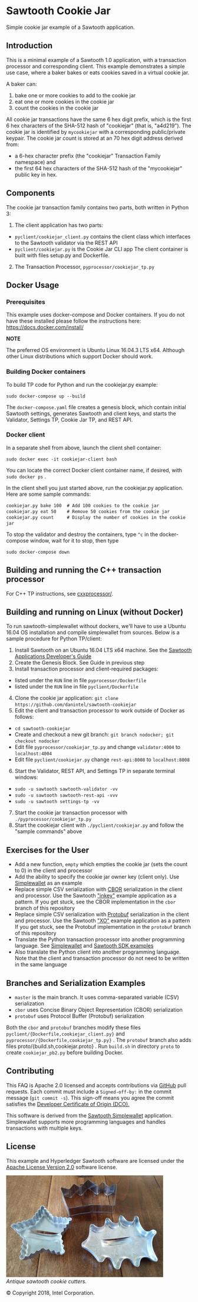 # Sawtooth Cookie Jar
Simple cookie jar example of a Sawtooth application.

## Introduction
This is a minimal example of a Sawtooth 1.0 application,
with a transaction processor and corresponding client.
This example demonstrates a simple use case, where a baker bakes or eats cookies saved in a virtual cookie jar.

A baker can:
1. bake one or more cookies to add to the cookie jar
2. eat one or more cookies in the cookie jar
3. count the cookies in the cookie jar

All cookie jar transactions have the same 6 hex digit prefix, which is the first 6 hex characters of the SHA-512 hash of "cookiejar" (that is, "a4d219").
The cookie jar is identified by `mycookiejar` with a corresponding public/private keypair.
The cookie jar count is stored at an 70 hex digit address derived from:
* a 6-hex character prefix (the "cookiejar" Transaction Family namespace) and
* the first 64 hex characters of the SHA-512 hash of the "mycookiejar" public key in hex.

## Components
The cookie jar transaction family contains two parts, both written in Python 3:
1. The client application has two parts:
* `pyclient/cookiejar_client.py`
contains the client class which interfaces to the Sawtooth validator via the REST API
* `pyclient/cookiejar.py` is the Cookie Jar CLI app
The client container is built with files setup.py and Dockerfile.

2. The Transaction Processor, `pyprocessor/cookiejar_tp.py`

## Docker Usage
### Prerequisites
This example uses docker-compose and Docker containers. If you do not have these installed please follow the instructions here: https://docs.docker.com/install/

**NOTE**

The preferred OS environment is Ubuntu Linux 16.04.3 LTS x64.
Although other Linux distributions which support Docker should work.

### Building Docker containers
To build TP code for Python and run the cookiejar.py example:
```
sudo docker-compose up --build
```

The `docker-compose.yaml` file creates a genesis block, which contain initial Sawtooth settings, generates Sawtooth and client keys, and starts the Validator, Settings TP, Cookie Jar TP, and REST API.


### Docker client
In a separate shell from above, launch the client shell container:
```
sudo docker exec -it cookiejar-client bash
```
You can locate the correct Docker client container name, if desired, with
`sudo docker ps` .

In the client shell you just started above, run the cookiejar.py application.
Here are some sample commands:
```
cookiejar.py bake 100  # Add 100 cookies to the cookie jar
cookiejar.py eat 50    # Remove 50 cookies from the cookie jar
cookiejar.py count     # Display the number of cookies in the cookie jar
```

To stop the validator and destroy the containers, type `^c` in the docker-compose window, wait for it to stop, then type
```
sudo docker-compose down
```

## Building and running the C++ transaction processor

For C++ TP instructions, see [cxxprocessor/](cxxprocessor/).

## Building and running on Linux (without Docker)

To run sawtooth-simplewallet without dockers, we'll have to use a Ubuntu 16.04 OS installation and compile simplewallet from sources. Below is a sample procedure for Python TP/client:


1. Install Sawtooth on an Ubuntu 16.04 LTS x64 machine. See the [Sawtooth Applications Developer's Guide](https://sawtooth.hyperledger.org/docs/core/releases/latest/app_developers_guide/ubuntu.html)
2. Create the Genesis Block. See Guide in previous step
3. Install transaction processor and client-required packages:
- listed under the `RUN` line in file `pyprocessor/Dockerfile`
- listed under the `RUN` line in file `pyclient/Dockerfile`
4. Clone the cookie jar application:
`git clone https://github.com/danintel/sawtooth-cookiejar`
5. Edit the client and transaction processor to work outside of Docker as follows:
- `cd sawtooth-cookiejar`
- Create and checkout a new git branch:
`git branch nodocker; git checkout nodocker`
- Edit file `pyprocessor/cookiejar_tp.py` and change `validator:4004` to `localhost:4004`
- Edit file `pyclient/cookiejar.py` change `rest-api:8008` to `localhost:8008`
6. Start the Validator, REST API, and Settings TP in separate terminal windows:
- `sudo -u sawtooth sawtooth-validator -vv`
- `sudo -u sawtooth sawtooth-rest-api -vvv`
- `sudo -u sawtooth settings-tp -vv`
7. Start the cookie jar transaction processor with
`./pyprocessor/cookiejar_tp.py`
8. Start the cookiejar client with
`./pyclient/cookiejar.py` and follow the "sample commands" above


## Exercises for the User
* Add a new function, `empty` which empties the cookie jar (sets the count to 0) in the client and processor
* Add the ability to specify the cookie jar owner key (client only).  Use
[Simplewallet](https://github.com/askmish/sawtooth-simplewallet) as an example
* Replace simple CSV serialization with [CBOR](http://cbor.io/) serialization in the client and processor.
Use the Sawtooth
["inkey"](https://github.com/hyperledger/sawtooth-core/tree/master/sdk/examples/intkey_python)
example application as a pattern.
If you get stuck, see the CBOR implementation in the `cbor` branch of this repository
* Replace simple CSV serialization with [Protobuf](https://developers.google.com/protocol-buffers/) serialization in the client and processor.
Use the Sawtooth
["XO"](https://github.com/hyperledger/sawtooth-core/tree/master/sdk/examples/xo_python)
example application as a pattern
If you get stuck, see the Protobuf implementation in the `protobuf` branch of this repository
* Translate the Python transaction processor into another programming language.
See
[Simplewallet](https://github.com/askmish/sawtooth-simplewallet)
and
[Sawtooth SDK examples](https://github.com/hyperledger/sawtooth-core/tree/master/sdk/examples)
* Also translate the Python client into another programming language.
Note that the client and transaction processor do not need to be written in the same language

## Branches and Serialization Examples
* `master` is the main branch. It uses comma-separated variable (CSV) serialization
* `cbor` uses Concise Binary Object Representation (CBOR) serialization
* `protobuf` uses Protocol Buffer (Protobuf) serialization

Both the `cbor` and `protobuf` branches modify these files
`pyclient/{Dockerfile,cookiejar_client.py}` and
`pyprocessor/{Dockerfile,cookiejar_tp.py}` .
The `protobuf` branch also adds files proto/{build.sh,cookiejar.proto} .
Run `build.sh` in directory `proto` to create `cookiejar_pb2.py` before building Docker.

## Contributing
This FAQ is Apache 2.0 licensed and accepts contributions via
[GitHub](https://github.com/danintel/sawtooth-faq) pull requests.
Each commit must include a `Signed-off-by:` in the commit message (`git commit -s`). This sign-off means you agree the commit satisfies the [Developer Certificate of Origin (DCO).](https://developercertificate.org/)

This software is derived from the
[Sawtooth Simplewallet](https://github.com/askmish/sawtooth-simplewallet)
application.
Simplewallet supports more programming languages and handles transactions with multiple keys.

## License
This example and Hyperledger Sawtooth software are licensed under the [Apache License Version 2.0](LICENSE) software license.

![Photo of sawtooth cookie cutters]( sawtooth-cookie-cutters.jpg "sawtooth cookie cutters")
<br /> *Antique sawtooth cookie cutters.*

© Copyright 2018, Intel Corporation.
